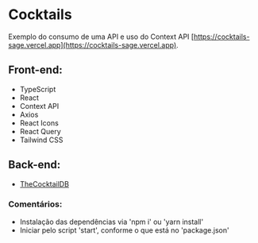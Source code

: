 # Cocktails

Exemplo do consumo de uma API e uso do Context API [https://cocktails-sage.vercel.app](https://cocktails-sage.vercel.app).

## Front-end:

- TypeScript
- React
- Context API
- Axios
- React Icons
- React Query
- Tailwind CSS

## Back-end:

- [TheCocktailDB](https://www.thecocktaildb.com)

### Comentários:

- Instalação das dependências via 'npm i' ou 'yarn install'
- Iniciar pelo script 'start', conforme o que está no 'package.json'

